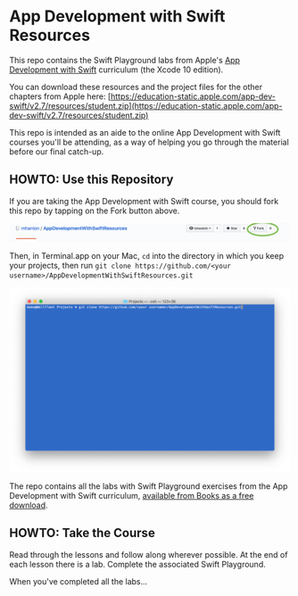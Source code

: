 # App Development with Swift Resources

This repo contains the Swift Playground labs from Apple's [App Development with Swift](https://books.apple.com/us/book/app-development-with-swift/id1465002990) curriculum (the Xcode 10 edition).

You can download these resources and the project files for the other chapters from Apple here: [https://education-static.apple.com/app-dev-swift/v2.7/resources/student.zip](https://education-static.apple.com/app-dev-swift/v2.7/resources/student.zip)

This repo is intended as an aide to the online App Development with Swift courses you'll be attending, as a way of helping you go through the material before our final catch-up.

## HOWTO: Use this Repository

If you are taking the App Development with Swift course, you should fork this repo by tapping on the Fork button above.

![](images/fork.png)


Then, in Terminal.app on your Mac, `cd` into the directory in which you keep your projects, then run `git clone https://github.com/<your username>/AppDevelopmentWithSwiftResources.git`

![](images/git-clone.png)


The repo contains all the labs with Swift Playground exercises from the App Development with Swift curriculum, [available from Books as a free download](https://books.apple.com/us/book/app-development-with-swift/id1465002990).

## HOWTO:  Take the Course

Read through the lessons and follow along wherever possible. At the end of each lesson there is a lab. Complete the associated Swift Playground.

When you've completed all the labs...